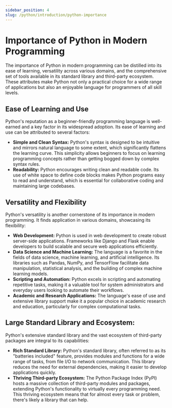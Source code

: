 ```yaml
---
sidebar_position: 4
slug: /python/introduction/python-importance
---
```


# Importance of Python in Modern Programming


The importance of Python in modern programming can be distilled into its ease of learning, versatility across various domains, and the comprehensive set of tools available in its standard library and third-party ecosystem. These attributes make Python not only a practical choice for a wide range of applications but also an enjoyable language for programmers of all skill levels.

## Ease of Learning and Use

Python's reputation as a beginner-friendly programming language is well-earned and a key factor in its widespread adoption. Its ease of learning and use can be attributed to several factors:

- **Simple and Clean Syntax:** Python's syntax is designed to be intuitive and mirrors natural language to some extent, which significantly flattens the learning curve. This simplicity allows beginners to focus on learning programming concepts rather than getting bogged down by complex syntax rules.
- **Readability:** Python encourages writing clean and readable code. Its use of white space to define code blocks makes Python programs easy to read and understand, which is essential for collaborative coding and maintaining large codebases.

## Versatility and Flexibility

Python's versatility is another cornerstone of its importance in modern programming. It finds application in various domains, showcasing its flexibility:

- **Web Development:** Python is used in web development to create robust server-side applications. Frameworks like Django and Flask enable developers to build scalable and secure web applications efficiently.
- **Data Science and Machine Learning:** The language is a favorite in the fields of data science, machine learning, and artificial intelligence. Its libraries such as Pandas, NumPy, and TensorFlow facilitate data manipulation, statistical analysis, and the building of complex machine learning models.
- **Scripting and Automation:** Python excels in scripting and automating repetitive tasks, making it a valuable tool for system administrators and everyday users looking to automate their workflows.
- **Academic and Research Applications:** The language's ease of use and extensive library support make it a popular choice in academic research and education, particularly for complex computational tasks.

## Large Standard Library and Ecosystem:

Python's extensive standard library and the vast ecosystem of third-party packages are integral to its capabilities:

- **Rich Standard Library:** Python's standard library, often referred to as its "batteries included" feature, provides modules and functions for a wide range of tasks, from file I/O to network communication. This library reduces the need for external dependencies, making it easier to develop applications quickly.
- **Thriving Third-party Ecosystem:** The Python Package Index (PyPI) hosts a massive collection of third-party modules and packages, extending Python's functionality to virtually every programming need. This thriving ecosystem means that for almost every task or problem, there's likely a library that can help.
